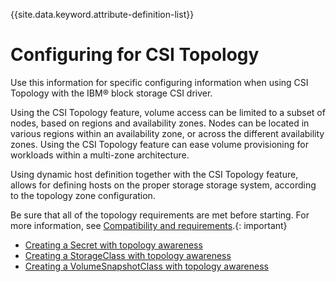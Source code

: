 
{{site.data.keyword.attribute-definition-list}}

# Configuring for CSI Topology

Use this information for specific configuring information when using CSI Topology with the IBM® block storage CSI driver.

Using the CSI Topology feature, volume access can be limited to a subset of nodes, based on regions and availability zones. Nodes can be located in various regions within an availability zone, or across the different availability zones. Using the CSI Topology feature can ease volume provisioning for workloads within a multi-zone architecture.

Using dynamic host definition together with the CSI Topology feature, allows for defining hosts on the proper storage storage system, according to the topology zone configuration.

Be sure that all of the topology requirements are met before starting. For more information, see [Compatibility and requirements](../installation/install_compatibility_requirements.md).{: important}

- [Creating a Secret with topology awareness](creating_secret_topology_aware.md)
- [Creating a StorageClass with topology awareness](creating_storageclass_topology_aware.md)
- [Creating a VolumeSnapshotClass with topology awareness](creating_volumesnapshotclass_topology_aware.md)
